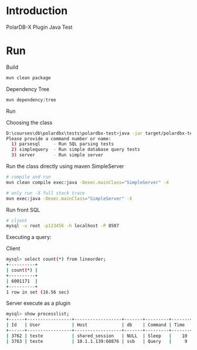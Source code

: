 # Introduction

PolarDB-X Plugin Java Test

# Run

Build

```bash
mvn clean package
```

Dependency Tree

```bash
mvn dependency:tree
```

Run

Choosing the class

```bash
D:\courses\db\polardbx\tests\polardbx-test>java -jar target/polardbx-test-1.0-SNAPSHOT.jar
Please provide a command number or name:
  1) parsesql     - Run SQL parsing tests
  2) simplequery  - Run simple database query tests
  3) server       - Run simple server
```

Run the class directly using maven SimpleServer

```bash
# compile and run
mvn clean compile exec:java -Dexec.mainClass="SimpleServer" -X

# only run -X full stack trace
mvn exec:java -Dexec.mainClass="SimpleServer" -X
```

Run front SQL

``` bash
# client
mysql -u root -p123456 -h localhost -P 8507
```

Executing a query:

Client

```bash
mysql> select count(*) from lineorder;
+----------+
| count(*) |
+----------+
| 6001171  |
+----------+
1 row in set (16.56 sec)

```

Server execute as a plugin

```bash
mysql> show processlist;
+------+-----------------+------------------+-------+---------+-------+------------------------+----------------------------------------+----------+-----------+---------------+
| Id   | User            | Host             | db    | Command | Time  | State                  | Info                                   | Time_ms  | Rows_sent | Rows_examined |
+------+-----------------+------------------+-------+---------+-------+------------------------+----------------------------------------+----------+-----------+---------------+
| 3762 | teste           | shared_session   | NULL  | Sleep   |    10 | NULL                   | PLUGIN                                 |     9241 |         0 |             0 |
| 3763 | teste           | 10.1.1.139:60876 | ssb   | Query   |     9 | executing              | PLUGIN: select count(*) from lineorder |     8725 |         0 |             0 |
```



